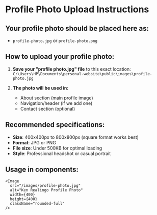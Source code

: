 # Profile Photo Upload Instructions

## Your profile photo should be placed here as:
- `profile-photo.jpg` or `profile-photo.png`

## How to upload your profile photo:

1. **Save your "profile photo.jpg" file** to this exact location:
   `C:\Users\HP\Documents\personal-website\public\images\profile-photo.jpg`

2. **The photo will be used in:**
   - About section (main profile image)
   - Navigation/header (if we add one)
   - Contact section (optional)

## Recommended specifications:
- **Size**: 400x400px to 800x800px (square format works best)
- **Format**: JPG or PNG
- **File size**: Under 500KB for optimal loading
- **Style**: Professional headshot or casual portrait

## Usage in components:
```tsx
<Image 
  src="/images/profile-photo.jpg" 
  alt="Ken Realingo Profile Photo"
  width={400}
  height={400}
  className="rounded-full"
/>
```
